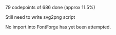 79 codepoints of 686 done (approx 11.5%)

Still need to write svg2png script

No import into FontForge has yet been attempted.
